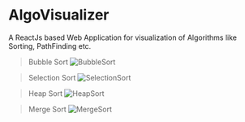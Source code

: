 # AlgoVisualizer
A ReactJs based Web Application for visualization of Algorithms like Sorting, PathFinding etc.

> Bubble Sort
![BubbleSort](https://user-images.githubusercontent.com/48611968/77229802-e432ab80-6bb5-11ea-97c7-d3ef7716a5bf.gif)

> Selection Sort
![SelectionSort](https://user-images.githubusercontent.com/48611968/77229813-fc0a2f80-6bb5-11ea-87ce-5311407dcc8b.gif)

> Heap Sort
![HeapSort](https://user-images.githubusercontent.com/48611968/77229829-0debd280-6bb6-11ea-8d04-ab796fcd0b18.gif)

> Merge Sort
![MergeSort](https://user-images.githubusercontent.com/48611968/77229835-1ba15800-6bb6-11ea-8e85-05292bb51db0.gif)
